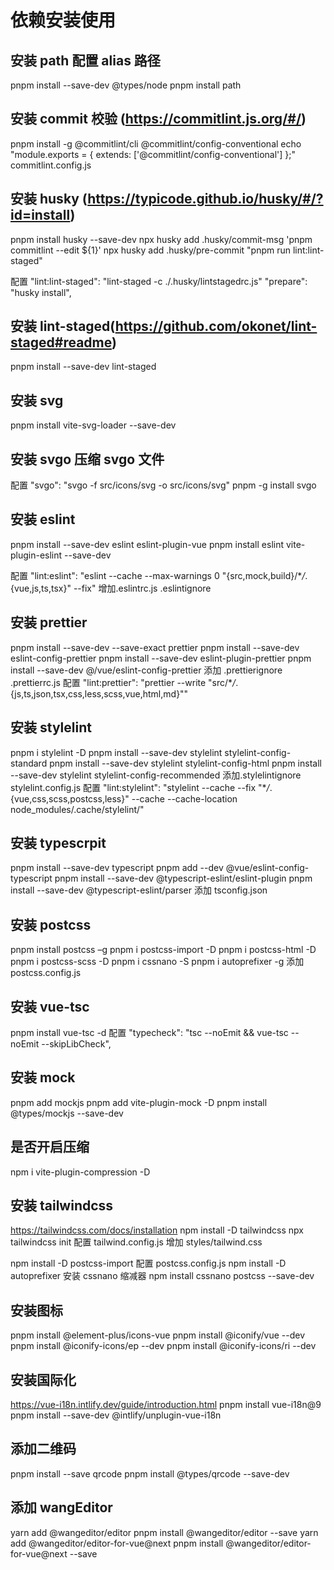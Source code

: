 # 依赖安装使用

## 安装 path 配置 alias 路径

pnpm install --save-dev @types/node pnpm install path

## 安装 commit 校验 (<https://commitlint.js.org/#/>)

pnpm install -g @commitlint/cli @commitlint/config-conventional echo "module.exports = { extends: ['@commitlint/config-conventional'] };" commitlint.config.js

## 安装 husky (<https://typicode.github.io/husky/#/?id=install>)

pnpm install husky --save-dev npx husky add .husky/commit-msg 'pnpm commitlint --edit ${1}' npx husky add .husky/pre-commit "pnpm run lint:lint-staged"

配置 "lint:lint-staged": "lint-staged -c ./.husky/lintstagedrc.js" "prepare": "husky install",

## 安装 lint-staged(<https://github.com/okonet/lint-staged#readme>)

pnpm install --save-dev lint-staged

## 安装 svg

pnpm install vite-svg-loader --save-dev

## 安装 svgo 压缩 svgo 文件

配置 "svgo": "svgo -f src/icons/svg -o src/icons/svg" pnpm -g install svgo

## 安装 eslint

pnpm install --save-dev eslint eslint-plugin-vue pnpm install eslint vite-plugin-eslint --save-dev

配置 "lint:eslint": "eslint --cache --max-warnings 0 \"{src,mock,build}/\*_/_.{vue,js,ts,tsx}\" --fix" 增加.eslintrc.js .eslintignore

## 安装 prettier

pnpm install --save-dev --save-exact prettier pnpm install --save-dev eslint-config-prettier pnpm install --save-dev eslint-plugin-prettier pnpm install --save-dev @/vue/eslint-config-prettier 添加 .prettierignore .prettierrc.js 配置 "lint:prettier": "prettier --write \"src/\*_/_.{js,ts,json,tsx,css,less,scss,vue,html,md}\""

## 安装 stylelint

pnpm i stylelint -D pnpm install --save-dev stylelint stylelint-config-standard pnpm install --save-dev stylelint stylelint-config-html pnpm install --save-dev stylelint stylelint-config-recommended 添加.stylelintignore stylelint.config.js 配置 "lint:stylelint": "stylelint --cache --fix \"\*_/_.{vue,css,scss,postcss,less}\" --cache --cache-location node_modules/.cache/stylelint/"

## 安装 typescrpit

pnpm install --save-dev typescript pnpm add --dev @vue/eslint-config-typescript pnpm install --save-dev @typescript-eslint/eslint-plugin pnpm install --save-dev @typescript-eslint/parser 添加 tsconfig.json

## 安装 postcss

pnpm install postcss –g pnpm i postcss-import -D pnpm i postcss-html -D pnpm i postcss-scss -D pnpm i cssnano -S pnpm i autoprefixer -g 添加 postcss.config.js

## 安装 vue-tsc

pnpm install vue-tsc -d 配置 "typecheck": "tsc --noEmit && vue-tsc --noEmit --skipLibCheck",

## 安装 mock

pnpm add mockjs pnpm add vite-plugin-mock -D pnpm install @types/mockjs --save-dev

## 是否开启压缩

npm i vite-plugin-compression -D

## 安装 tailwindcss

<https://tailwindcss.com/docs/installation> npm install -D tailwindcss npx tailwindcss init 配置 tailwind.config.js 增加 styles/tailwind.css

npm install -D postcss-import 配置 postcss.config.js npm install -D autoprefixer 安装 cssnano 缩减器 npm install cssnano postcss --save-dev

## 安装图标

<!-- elementPlus默认 -->

pnpm install @element-plus/icons-vue pnpm install @iconify/vue --dev pnpm install @iconify-icons/ep --dev pnpm install @iconify-icons/ri --dev

## 安装国际化

<https://vue-i18n.intlify.dev/guide/introduction.html> pnpm install vue-i18n@9 pnpm install --save-dev @intlify/unplugin-vue-i18n

## 添加二维码

pnpm install --save qrcode pnpm install @types/qrcode --save-dev

## 添加 wangEditor

yarn add @wangeditor/editor pnpm install @wangeditor/editor --save yarn add @wangeditor/editor-for-vue@next pnpm install @wangeditor/editor-for-vue@next --save
